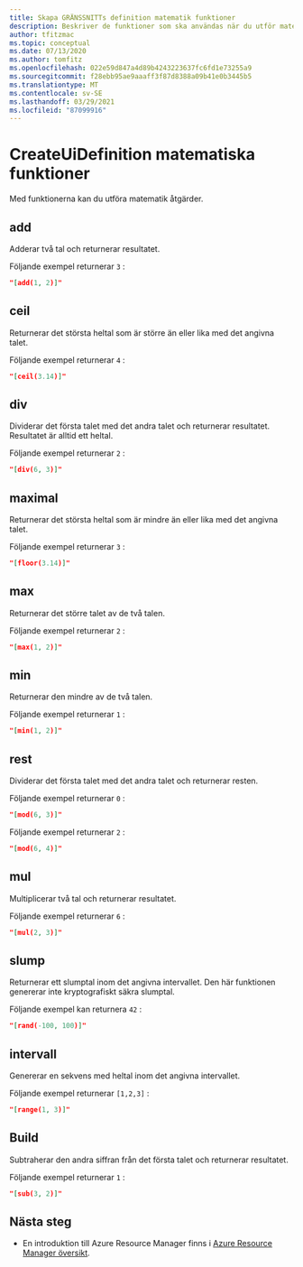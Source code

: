 ```yaml
---
title: Skapa GRÄNSSNITTs definition matematik funktioner
description: Beskriver de funktioner som ska användas när du utför matematik åtgärder.
author: tfitzmac
ms.topic: conceptual
ms.date: 07/13/2020
ms.author: tomfitz
ms.openlocfilehash: 022e59d847a4d89b4243223637fc6fd1e73255a9
ms.sourcegitcommit: f28ebb95ae9aaaff3f87d8388a09b41e0b3445b5
ms.translationtype: MT
ms.contentlocale: sv-SE
ms.lasthandoff: 03/29/2021
ms.locfileid: "87099916"
---
```

# <a name="createuidefinition-math-functions"></a>CreateUiDefinition matematiska funktioner

Med funktionerna kan du utföra matematik åtgärder.

## <a name="add"></a>add

Adderar två tal och returnerar resultatet.

Följande exempel returnerar `3` :

```json
"[add(1, 2)]"
```

## <a name="ceil"></a>ceil

Returnerar det största heltal som är större än eller lika med det angivna talet.

Följande exempel returnerar `4` :

```json
"[ceil(3.14)]"
```

## <a name="div"></a>div

Dividerar det första talet med det andra talet och returnerar resultatet. Resultatet är alltid ett heltal.

Följande exempel returnerar `2` :

```json
"[div(6, 3)]"
```

## <a name="floor"></a>maximal

Returnerar det största heltal som är mindre än eller lika med det angivna talet.

Följande exempel returnerar `3` :

```json
"[floor(3.14)]"
```

## <a name="max"></a>max

Returnerar det större talet av de två talen.

Följande exempel returnerar `2` :

```json
"[max(1, 2)]"
```

## <a name="min"></a>min

Returnerar den mindre av de två talen.

Följande exempel returnerar `1` :

```json
"[min(1, 2)]"
```

## <a name="mod"></a>rest

Dividerar det första talet med det andra talet och returnerar resten.

Följande exempel returnerar `0` :

```json
"[mod(6, 3)]"
```

Följande exempel returnerar `2` :

```json
"[mod(6, 4)]"
```

## <a name="mul"></a>mul

Multiplicerar två tal och returnerar resultatet.

Följande exempel returnerar `6` :

```json
"[mul(2, 3)]"
```

## <a name="rand"></a>slump

Returnerar ett slumptal inom det angivna intervallet. Den här funktionen genererar inte kryptografiskt säkra slumptal.

Följande exempel kan returnera `42` :

```json
"[rand(-100, 100)]"
```

## <a name="range"></a>intervall

Genererar en sekvens med heltal inom det angivna intervallet.

Följande exempel returnerar `[1,2,3]` :

```json
"[range(1, 3)]"
```

## <a name="sub"></a>Build

Subtraherar den andra siffran från det första talet och returnerar resultatet.

Följande exempel returnerar `1` :

```json
"[sub(3, 2)]"
```

## <a name="next-steps"></a>Nästa steg

* En introduktion till Azure Resource Manager finns i [Azure Resource Manager översikt](../management/overview.md).
